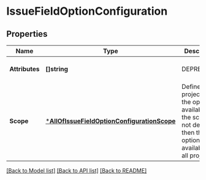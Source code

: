 # IssueFieldOptionConfiguration

## Properties
Name | Type | Description | Notes
------------ | ------------- | ------------- | -------------
**Attributes** | **[]string** | DEPRECATED | [optional] [default to null]
**Scope** | [***AllOfIssueFieldOptionConfigurationScope**](AllOfIssueFieldOptionConfigurationScope.md) | Defines the projects that the option is available in. If the scope is not defined, then the option is available in all projects. | [optional] [default to null]

[[Back to Model list]](../README.md#documentation-for-models) [[Back to API list]](../README.md#documentation-for-api-endpoints) [[Back to README]](../README.md)

